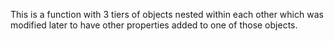 This is a function with 3 tiers of objects nested within each other which was modified later to have other properties added to one of those objects.